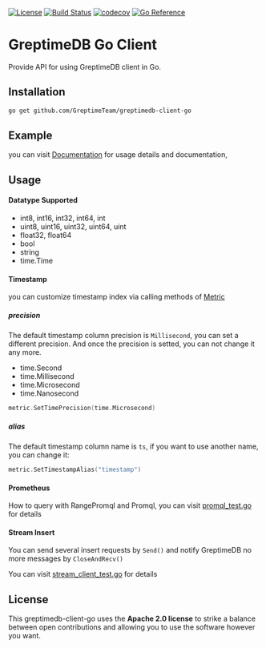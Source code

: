 [![License](https://img.shields.io/badge/License-Apache%202.0-blue.svg)](https://github.com/GreptimeTeam/greptimedb-client-go/blob/main/LICENSE)
[![Build Status](https://github.com/greptimeteam/greptimedb-client-go/actions/workflows/ci.yml/badge.svg)](https://github.com/GreptimeTeam/greptimedb-client-go/blob/main/.github/workflows/ci.yml)
[![codecov](https://codecov.io/gh/GreptimeTeam/greptimedb-client-go/branch/main/graph/badge.svg?token=76KIKITADQ)](https://codecov.io/gh/GreptimeTeam/greptimedb-client-go)
[![Go Reference](https://pkg.go.dev/badge/github.com/GreptimeTeam/greptimedb-client-go.svg)](https://pkg.go.dev/github.com/GreptimeTeam/greptimedb-client-go)
# GreptimeDB Go Client

Provide API for using GreptimeDB client in Go.

## Installation

```sh
go get github.com/GreptimeTeam/greptimedb-client-go
```

## Example

you can visit [Documentation][document] for usage details and documentation,

## Usage

#### Datatype Supported

- int8, int16, int32, int64, int
- uint8, uint16, uint32, uint64, uint
- float32, float64
- bool
- string
- time.Time

#### Timestamp

you can customize timestamp index via calling methods of [Metric][metric_doc]

##### precision

The default timestamp column precision is `Millisecond`, you can set a different precision.
And once the precision is setted, you can not change it any more.

- time.Second
- time.Millisecond
- time.Microsecond
- time.Nanosecond

```go
metric.SetTimePrecision(time.Microsecond)
```

##### alias

The default timestamp column name is `ts`, if you want to use another name, you can change it:

```go
metric.SetTimestampAlias("timestamp")
```

#### Prometheus

How to query with RangePromql and Promql, you can visit [promql_test.go](query_promql_test.go) for details

#### Stream Insert

You can send several insert requests by `Send()` and notify GreptimeDB no more messages by `CloseAndRecv()`

You can visit [stream_client_test.go](stream_client_test.go) for details

## License

This greptimedb-client-go uses the __Apache 2.0 license__ to strike a balance
between open contributions and allowing you to use the software however you want.

<!-- links -->
[document]: https://pkg.go.dev/github.com/GreptimeTeam/greptimedb-client-go
[metric_doc]: https://pkg.go.dev/github.com/GreptimeTeam/greptimedb-client-go#Metric

